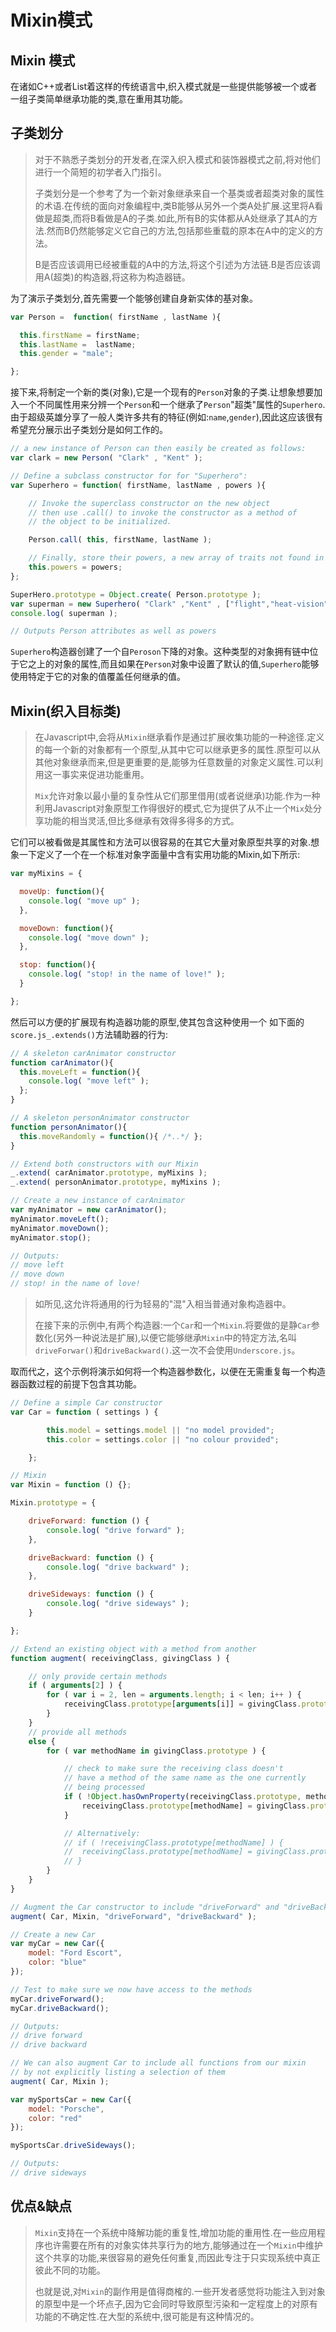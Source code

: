 # Mixin模式

## Mixin 模式

在诸如C++或者List着这样的传统语言中,织入模式就是一些提供能够被一个或者一组子类简单继承功能的类,意在重用其功能。

## 子类划分

> 对于不熟悉子类划分的开发者,在深入织入模式和装饰器模式之前,将对他们进行一个简短的初学者入门指引。
>
> 子类划分是一个参考了为一个新对象继承来自一个基类或者超类对象的属性的术语.在传统的面向对象编程中,类B能够从另外一个类A处扩展.这里将A看做是超类,而将B看做是A的子类.如此,所有B的实体都从A处继承了其A的方法.然而B仍然能够定义它自己的方法,包括那些重载的原本在A中的定义的方法。
>
> B是否应该调用已经被重载的A中的方法,将这个引述为方法链.B是否应该调用A(超类)的构造器,将这称为构造器链。

为了演示子类划分,首先需要一个能够创建自身新实体的基对象。

```js
var Person =  function( firstName , lastName ){

  this.firstName = firstName;
  this.lastName =  lastName;
  this.gender = "male";

};
```

接下来,将制定一个新的类(对象),它是一个现有的`Person`对象的子类.让想象想要加入一个不同属性用来分辨一个`Person`和一个继承了`Person`"超类"属性的`Superhero`.由于超级英雄分享了一般人类许多共有的特征(例如:`name`,`gender`),因此这应该很有希望充分展示出子类划分是如何工作的。

```js
// a new instance of Person can then easily be created as follows:
var clark = new Person( "Clark" , "Kent" );

// Define a subclass constructor for for "Superhero":
var Superhero = function( firstName, lastName , powers ){

    // Invoke the superclass constructor on the new object
    // then use .call() to invoke the constructor as a method of
    // the object to be initialized.

    Person.call( this, firstName, lastName );

    // Finally, store their powers, a new array of traits not found in a normal "Person"
    this.powers = powers;
};

SuperHero.prototype = Object.create( Person.prototype );
var superman = new Superhero( "Clark" ,"Kent" , ["flight","heat-vision"] );
console.log( superman );

// Outputs Person attributes as well as powers
```

`Superhero`构造器创建了一个自`Peroson`下降的对象。这种类型的对象拥有链中位于它之上的对象的属性,而且如果在`Person`对象中设置了默认的值,`Superhero`能够使用特定于它的对象的值覆盖任何继承的值。

## Mixin(织入目标类)

> 在Javascript中,会将从`Mixin`继承看作是通过扩展收集功能的一种途径.定义的每一个新的对象都有一个原型,从其中它可以继承更多的属性.原型可以从其他对象继承而来,但是更重要的是,能够为任意数量的对象定义属性.可以利用这一事实来促进功能重用。
>
> `Mix`允许对象以最小量的复杂性从它们那里借用(或者说继承)功能.作为一种利用Javascript对象原型工作得很好的模式,它为提供了从不止一个`Mix`处分享功能的相当灵活,但比多继承有效得多得多的方式。

它们可以被看做是其属性和方法可以很容易的在其它大量对象原型共享的对象.想象一下定义了一个在一个标准对象字面量中含有实用功能的Mixin,如下所示:

```js
var myMixins = {

  moveUp: function(){
    console.log( "move up" );
  },

  moveDown: function(){
    console.log( "move down" );
  },

  stop: function(){
    console.log( "stop! in the name of love!" );
  }

};
```

然后可以方便的扩展现有构造器功能的原型,使其包含这种使用一个 如下面的`score.js_.extends()`方法辅助器的行为:

```js
// A skeleton carAnimator constructor
function carAnimator(){
  this.moveLeft = function(){
    console.log( "move left" );
  };
}

// A skeleton personAnimator constructor
function personAnimator(){
  this.moveRandomly = function(){ /*..*/ };
}

// Extend both constructors with our Mixin
_.extend( carAnimator.prototype, myMixins );
_.extend( personAnimator.prototype, myMixins );

// Create a new instance of carAnimator
var myAnimator = new carAnimator();
myAnimator.moveLeft();
myAnimator.moveDown();
myAnimator.stop();

// Outputs:
// move left
// move down
// stop! in the name of love!
```

> 如所见,这允许将通用的行为轻易的"混"入相当普通对象构造器中。
>
> 在接下来的示例中,有两个构造器:一个`Car`和一个`Mixin`.将要做的是静`Car`参数化(另外一种说法是扩展),以便它能够继承`Mixin`中的特定方法,名叫`driveForwar()`和`driveBackward()`.这一次不会使用`Underscore.js`。

取而代之，这个示例将演示如何将一个构造器参数化，以便在无需重复每一个构造器函数过程的前提下包含其功能。

```js
// Define a simple Car constructor
var Car = function ( settings ) {

        this.model = settings.model || "no model provided";
        this.color = settings.color || "no colour provided";

    };

// Mixin
var Mixin = function () {};

Mixin.prototype = {

    driveForward: function () {
        console.log( "drive forward" );
    },

    driveBackward: function () {
        console.log( "drive backward" );
    },

    driveSideways: function () {
        console.log( "drive sideways" );
    }

};

// Extend an existing object with a method from another
function augment( receivingClass, givingClass ) {

    // only provide certain methods
    if ( arguments[2] ) {
        for ( var i = 2, len = arguments.length; i < len; i++ ) {
            receivingClass.prototype[arguments[i]] = givingClass.prototype[arguments[i]];
        }
    }
    // provide all methods
    else {
        for ( var methodName in givingClass.prototype ) {

            // check to make sure the receiving class doesn't
            // have a method of the same name as the one currently
            // being processed
            if ( !Object.hasOwnProperty(receivingClass.prototype, methodName) ) {
                receivingClass.prototype[methodName] = givingClass.prototype[methodName];
            }

            // Alternatively:
            // if ( !receivingClass.prototype[methodName] ) {
            //  receivingClass.prototype[methodName] = givingClass.prototype[methodName];
            // }
        }
    }
}

// Augment the Car constructor to include "driveForward" and "driveBackward"
augment( Car, Mixin, "driveForward", "driveBackward" );

// Create a new Car
var myCar = new Car({
    model: "Ford Escort",
    color: "blue"
});

// Test to make sure we now have access to the methods
myCar.driveForward();
myCar.driveBackward();

// Outputs:
// drive forward
// drive backward

// We can also augment Car to include all functions from our mixin
// by not explicitly listing a selection of them
augment( Car, Mixin );

var mySportsCar = new Car({
    model: "Porsche",
    color: "red"
});

mySportsCar.driveSideways();

// Outputs:
// drive sideways
```

## 优点&缺点

> `Mixin`支持在一个系统中降解功能的重复性,增加功能的重用性.在一些应用程序也许需要在所有的对象实体共享行为的地方,能够通过在一个`Mixin`中维护这个共享的功能,来很容易的避免任何重复,而因此专注于只实现系统中真正彼此不同的功能。
>
> 也就是说,对`Mixin`的副作用是值得商榷的.一些开发者感觉将功能注入到对象的原型中是一个坏点子,因为它会同时导致原型污染和一定程度上的对原有功能的不确定性.在大型的系统中,很可能是有这种情况的。